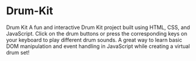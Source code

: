 # Drum-Kit
Drum Kit A fun and interactive Drum Kit project built using HTML, CSS, and JavaScript. Click on the drum buttons or press the corresponding keys on your keyboard to play different drum sounds. A great way to learn basic DOM manipulation and event handling in JavaScript while creating a virtual drum set!
